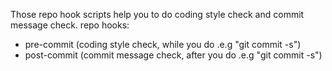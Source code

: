 Those repo hook scripts help you to do coding style check and commit message check.
repo hooks:
- pre-commit (coding style check, while you do .e.g "git commit -s")
- post-commit (commit message check, after you do .e.g "git commit -s")

